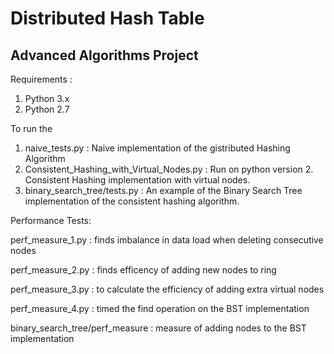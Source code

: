 # Distributed Hash Table
## Advanced Algorithms Project

Requirements : 
1. Python 3.x
2. Python 2.7

To run the 

1. naive_tests.py : Naive implementation of the gistributed Hashing Algorithm
2. Consistent_Hashing_with_Virtual_Nodes.py : Run on python version 2. Consistent Hashing implementation with virtual nodes.
3. binary_search_tree/tests.py : An example of the Binary Search Tree implementation of the consistent hashing algorithm.

Performance Tests:

perf_measure_1.py : finds imbalance in data load when deleting consecutive nodes

perf_measure_2.py : finds efficency of adding new nodes to ring

perf_measure_3.py : to calculate the efficiency of adding extra virtual nodes

perf_measure_4.py : timed the find operation on the BST implementation

binary_search_tree/perf_measure : measure of adding nodes to the BST implementation
